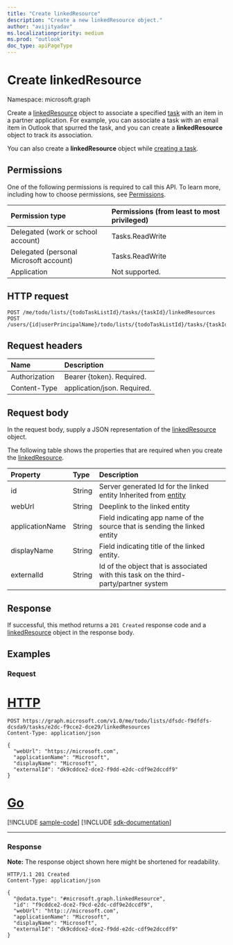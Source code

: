 ```yaml
---
title: "Create linkedResource"
description: "Create a new linkedResource object."
author: "avijityadav"
ms.localizationpriority: medium
ms.prod: "outlook"
doc_type: apiPageType
---
```


# Create linkedResource
Namespace: microsoft.graph

Create a [linkedResource](../resources/linkedresource.md) object to associate a specified [task](../resources/todotask.md) with an item in a partner application. For example, you can associate a task with an email item in Outlook that spurred the task, and you can create a **linkedResource** object to track its association.

You can also create a **linkedResource** object while [creating a task](/graph/api/todotasklist-post-tasks?view=graph-rest-beta&preserve-view=true&tabs=http#examples).

## Permissions
One of the following permissions is required to call this API. To learn more, including how to choose permissions, see [Permissions](/graph/permissions-reference).

|Permission type|Permissions (from least to most privileged)|
|:---|:---|
|Delegated (work or school account)|Tasks.ReadWrite|
|Delegated (personal Microsoft account)|Tasks.ReadWrite|
|Application|Not supported.|

## HTTP request

<!-- {
  "blockType": "ignored"
}
-->
``` http
POST /me/todo/lists/{todoTaskListId}/tasks/{taskId}/linkedResources
POST /users/{id|userPrincipalName}/todo/lists/{todoTaskListId}/tasks/{taskId}/linkedResources
```

## Request headers
|Name|Description|
|:---|:---|
|Authorization|Bearer {token}. Required.|
|Content-Type|application/json. Required.|

## Request body
In the request body, supply a JSON representation of the [linkedResource](../resources/linkedresource.md) object.

The following table shows the properties that are required when you create the [linkedResource](../resources/linkedresource.md).

|Property|Type|Description|
|:---|:---|:---|
|id|String|Server generated Id for the linked entity Inherited from [entity](../resources/entity.md)|
|webUrl|String|Deeplink to the linked entity |
|applicationName|String|Field indicating app name of the source that is sending the linked entity |
|displayName|String|Field indicating title of the linked entity. |
|externalId|String|Id of the object that is associated with this task on the third-party/partner system |



## Response

If successful, this method returns a `201 Created` response code and a [linkedResource](../resources/linkedresource.md) object in the response body.

## Examples

### Request


# [HTTP](#tab/http)
<!-- {
  "blockType": "request",
  "sampleKeys": ["dfsdc-f9dfdfs-dcsda9", "e2dc-f9cce2-dce29"],
  "name": "create_linkedresource_from_linkedresources"
}
-->
``` http
POST https://graph.microsoft.com/v1.0/me/todo/lists/dfsdc-f9dfdfs-dcsda9/tasks/e2dc-f9cce2-dce29/linkedResources
Content-Type: application/json

{
  "webUrl": "https://microsoft.com",
  "applicationName": "Microsoft",
  "displayName": "Microsoft",
  "externalId": "dk9cddce2-dce2-f9dd-e2dc-cdf9e2dccdf9"
}
```

# [Go](#tab/go)
[!INCLUDE [sample-code](../includes/snippets/go/create-linkedresource-from-linkedresources-go-snippets.md)]
[!INCLUDE [sdk-documentation](../includes/snippets/snippets-sdk-documentation-link.md)]

---



### Response
**Note:** The response object shown here might be shortened for readability.
<!-- {
  "blockType": "response",
  "truncated": true,
  "@odata.type": "microsoft.graph.linkedResource"
}
-->
``` http
HTTP/1.1 201 Created
Content-Type: application/json

{
  "@odata.type": "#microsoft.graph.linkedResource",
  "id": "f9cddce2-dce2-f9cd-e2dc-cdf9e2dccdf9",
  "webUrl": "http:://microsoft.com",
  "applicationName": "Microsoft",
  "displayName": "Microsoft",
  "externalId": "dk9cddce2-dce2-f9dd-e2dc-cdf9e2dccdf9"
}
```



